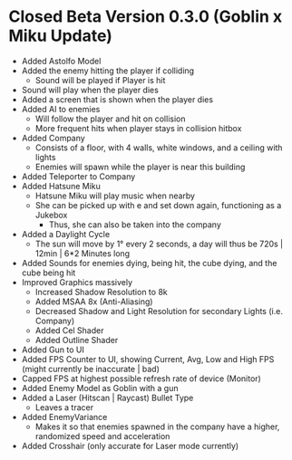 # Closed Beta Version 0.3.0 (Goblin x Miku Update)
- Added Astolfo Model
- Added the enemy hitting the player if colliding 
	- Sound will be played if Player is hit
- Sound will play when the player dies 
- Added a screen that is shown when the player dies
- Added AI to enemies
	- Will follow the player and hit on collision
	- More frequent hits when player stays in collision hitbox
- Added Company
	- Consists of a floor, with 4 walls, white windows, and a ceiling with lights
	- Enemies will spawn while the player is near this building
- Added Teleporter to Company
- Added Hatsune Miku
	- Hatsune Miku will play music when nearby
	- She can be picked up with e and set down again, functioning as a Jukebox
		- Thus, she can also be taken into the company
- Added a Daylight Cycle
	- The sun will move by 1° every 2 seconds, a day will thus be 720s | 12min | 6\*2 Minutes long
- Added Sounds for enemies dying, being hit, the cube dying, and the cube being hit
- Improved Graphics massively
	- Increased Shadow Resolution to 8k
	- Added MSAA 8x (Anti-Aliasing)
	- Decreased Shadow and Light Resolution for secondary Lights (i.e. Company)
	- Added Cel Shader
	- Added Outline Shader
- Added Gun to UI
- Added FPS Counter to UI, showing Current, Avg, Low and High FPS (might currently be inaccurate | bad)
- Capped FPS at highest possible refresh rate of device (Monitor)
- Added Enemy Model as Goblin with a gun
- Added a Laser (Hitscan | Raycast) Bullet Type
	- Leaves a tracer
- Added EnemyVariance 
	- Makes it so that enemies spawned in the company have a higher, randomized speed and acceleration
- Added Crosshair (only accurate for Laser mode currently)